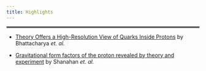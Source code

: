 ```yaml
---
title: Highlights
---
```

<hr style="border:2px solid gray">


- [Theory Offers a High-Resolution View of Quarks Inside Protons](/highlights/0001.html) by Bhattacharya *et. al.*

- [Gravitational form factors of the proton revealed by theory and experiment](/highlights/0002.html) by  Shanahan *et. al.* 
